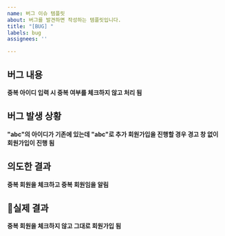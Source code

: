 ```yaml
---
name: 버그 이슈 템플릿
about: 버그를 발견하면 작성하는 템플릿입니다.
title: "[BUG] "
labels: bug
assignees: ''

---
```


## 버그 내용
**중복 아이디 입력 시 중복 여부를 체크하지 않고 처리 됨**

## 버그 발생 상황
**"abc"의 아이디가 기존에 있는데 "abc"로 추가 회원가입을 진행할 경우 경고 창 없이 회원가입이 진행 됨**

## 의도한 결과
**중복 회원을 체크하고 중복 회원임을 알림**

## 실제 결과
**중복 회원을 체크하지 않고 그대로 회원가입 됨**

